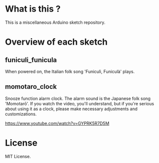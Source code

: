# What is this ?

This is a miscellaneous Arduino sketch repository.

# Overview of each sketch

## funiculi_funicula

When powered on, the Italian folk song 'Funiculì, Funiculà' plays.

## momotaro_clock

Snooze function alarm clock. The alarm sound is the Japanese folk song 'Momotarō'.
If you watch the video, you'll understand, but if you're serious about using it as a clock,
please make necessary adjustments and customizations.

https://www.youtube.com/watch?v=GYPRK5R7D5M

# License

MIT License.
